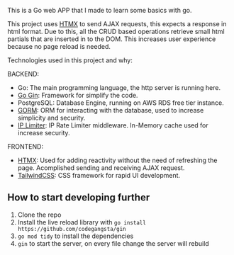 This is a Go web APP that I made to learn some basics with go.

This project uses [HTMX](https://github.com/bigskysoftware/htmx) to send AJAX requests, this expects a response in html format.
Due to this, all the CRUD based operations retrieve small html partials that are inserted in to the DOM.
This increases user experience because no page reload is needed.

Technologies used in this project and why:

BACKEND:
  - Go: The main programming language, the http server is running here.
  - [Go Gin](https://github.com/gin-gonic/gin): Framework for simplify the code.
  - PostgreSQL: Database Engine, running on AWS RDS free tier instance.
  - [GORM](https://github.com/go-gorm/gorm): ORM for interacting with the database, used to increase simplicity and security.
  - [IP Limiter](https://github.com/ulule/limiter): IP Rate Limiter middleware. In-Memory cache used for increase security.

FRONTEND:
  - [HTMX](https://github.com/bigskysoftware/htmx): Used for adding reactivity without the need of refreshing the page. Acomplished sending and receiving AJAX request.
- [TailwindCSS](https://github.com/tailwindlabs/tailwindcss): CSS framework for rapid UI development.

## How to start developing further
1. Clone the repo
1. Install the live reload library with `go install https://github.com/codegangsta/gin`
2. `go mod tidy` to install the dependencies
3. `gin` to start the server, on every file change the server will rebuild


